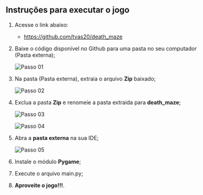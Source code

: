 ## Instruções para executar o jogo
1. Acesse o link abaixo:
    - https://github.com/tvas20/death_maze
2. Baixe o código disponível no Github para uma pasta no seu computador (Pasta externa);

    ![Passo 01](https://user-images.githubusercontent.com/86934450/131056365-0676a99e-8cfb-4086-9401-9843cd9ae0e0.png)
    
4. Na pasta (Pasta externa), extraia o arquivo **Zip** baixado;

    ![Passo 02](https://user-images.githubusercontent.com/86934450/131056374-fbf57e59-4d69-4ee2-859f-c8e6144f667b.png)

5. Exclua a pasta **Zip** e renomeie a pasta extraida para **death_maze**;
    
    ![Passo 03](https://user-images.githubusercontent.com/86934450/131056383-8c7ac753-dad4-4a7f-9f80-f69dad91264a.png)
    
    ![Passo 04](https://user-images.githubusercontent.com/86934450/131056388-9dd0e578-f788-481e-bcbb-1d4146c2d6e9.png)
    
7. Abra a **pasta externa** na sua IDE;

    ![Passo 05](https://user-images.githubusercontent.com/86934450/131056393-042d373e-dc09-42a1-92da-e108954827b6.png)
    
9. Instale o módulo **Pygame**;
10. Execute o arquivo main.py;
11. **Aproveite o jogo!!!**.
